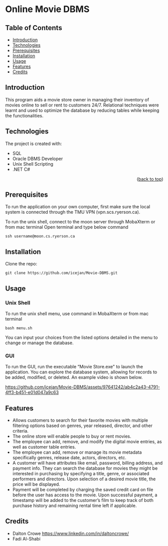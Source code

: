 # Online Movie DBMS
<a name="readme-top"></a>

## Table of Contents
* [Introduction](#introduction)
* [Technologies](#technologies)
* [Prerequisites](#prerequisites)
* [Installation](#installation)
* [Usage](#usage)
* [Features](#features)
* [Credits](#credits)

## Introduction
This program aids a movie store owner in managing their inventory of movies online to sell or rent to customers 24/7. Relational techniques were learnt and used to optimize the database by reducing tables while keeping the functionalities.

## Technologies
The project is created with:
* SQL
* Oracle DBMS Developer
* Unix Shell Scripting
* .NET C#

<p align="right">(<a href="#readme-top">back to top</a>)</p>

## Prerequisites
To run the application on your own computer, first make sure the local system is connected through the TMU VPN (vpn.scs.ryerson.ca).

To run the unix shell, connect to the moon server through MobaXterm or from mac terminal
Open terminal and type below command

`ssh username@moon.cs.ryerson.ca`

## Installation
Clone the repo:

`git clone https://github.com/icejan/Movie-DBMS.git`

## Usage
### Unix Shell
To run the unix shell menu, use command in MobaXterm or from mac terminal

`bash menu.sh`

You can input your choices from the listed options detailed in the menu to change or manage the database.

### GUI
To run the GUI, run the executable “Movie Store.exe" to launch the application.
You can explore the database system, allowing for records to be added, modified, or deleted. An example video is shown below.

https://github.com/icejan/Movie-DBMS/assets/97641242/ab4c2a43-4791-4ff3-b451-e01d047a9c63

## Features
* Allows customers to search for their favorite movies with multiple filtering options based on genres, year released, director, and other criteria. 
* The online store will enable people to buy or rent movies. 
* The employee can add, remove, and modify the digital movie entries, as well as customer table entries. 
* The employee can add, remove or manage its movie metadata specifically genres, release date, actors, directors, etc.
* A customer will have attributes like email, password, billing address, and payment info. They can search the database for movies they might be interested in purchasing by specifying a title, genre, or associated performers and directors. Upon selection of a desired movie title, the price will be displayed. 
* Payment will be completed by charging the saved credit card on file before the user has access to the movie. Upon successful payment, a timestamp will be added to the customer’s film to keep track of both purchase history and remaining rental time left if applicable.

## Credits
* Dalton Crowe https://www.linkedin.com/in/daltoncrowe/
* Fadi Al-Shabi
